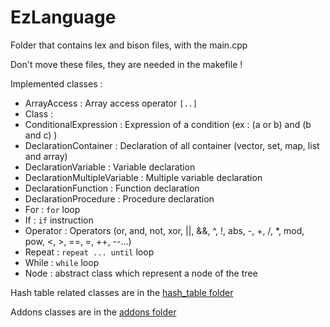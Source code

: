 # EzLanguage

Folder that contains lex and bison files, with the main.cpp

Don't move these files, they are needed in the makefile !

Implemented classes :
 + ArrayAccess : Array access operator `[..]`
 + Class : 
 + ConditionalExpression : Expression of a condition (ex : (a or b) and (b and c) )
 + DeclarationContainer : Declaration of all container (vector, set, map, list and array)
 + DeclarationVariable : Variable declaration
 + DeclarationMultipleVariable : Multiple variable declaration
 + DeclarationFunction : Function declaration
 + DeclarationProcedure : Procedure declaration
 + For : `for` loop
 + If : `if` instruction
 + Operator : Operators (or, and, not, xor, ||, &&, ^, !, abs, -, +, /, *, mod, pow, <, >, ==, =, ++, --...)
 + Repeat : `repeat ... until` loop
 + While : `while` loop
 + Node : abstract class which represent a node of the tree
 
 
Hash table related classes are in the [hash_table folder](hash_table)


Addons classes are in the [addons folder](addons)
